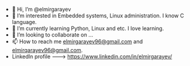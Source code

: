 - 👋 Hi, I’m @elmirgarayev
- 👀 I’m interested in Embedded systems, Linux administration. I know C language.
- 🌱 I’m currently learning Python, Linux and etc. I love learning.
- 💞️ I’m looking to collaborate on ...
- 📫 How to reach me elmirgarayev96@gmail.com and elmirqarayev96@gmail.com.
- LinkedIn profile ---> https://www.linkedin.com/in/elmirgarayev/

<!---
elmirgarayev/elmirgarayev is a ✨ special ✨ repository because its `README.md` (this file) appears on your GitHub profile.
You can click the Preview link to take a look at your changes.
--->
